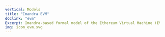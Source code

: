 ```yaml
---
vertical: Models
title: "Imandra EVM"
doclink: "evm"
Excerpt: Imandra-based formal model of the Ethereum Virtual Machine (EVM).
img: icon_evm.svg
---
```



